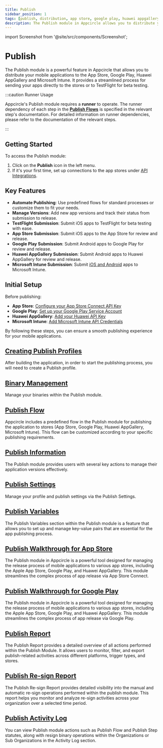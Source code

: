```yaml
---
title: Publish
sidebar_position: 1
tags: [publish, distribution, app store, google play, huawei appgallery, testflight, microsoft intune]
description: The Publish module in Appcircle allows you to distribute your mobile applications to the App Store, Google Play, Huawei AppGallery and Microsoft Intune.
---
```


import Screenshot from '@site/src/components/Screenshot';

# Publish

The Publish module is a powerful feature in Appcircle that allows you to distribute your mobile applications to the App Store, Google Play, Huawei AppGallery and Microsoft Intune. It provides a streamlined process for sending your apps directly to the stores or to TestFlight for beta testing.

:::caution Runner Usage

Appcircle's Publish module requires a **runner** to operate. The runner dependency of each step in the [**Publish Flows**](/publish-module/publish-flow) is specified in the relevant step's documentation. For detailed information on runner dependencies, please refer to the documentation of the relevant steps.

:::

<Screenshot url='https://cdn.appcircle.io/docs/assets/publish-main.png' />

## Getting Started

To access the Publish module:

1. Click on the **Publish** icon in the left menu.
2. If it's your first time, set up connections to the app stores under [API Integrations](/account-and-organization/my-organization).

## Key Features

- **Automate Publishing**: Use predefined flows for standard processes or customize them to fit your needs.
- **Manage Versions**: Add new app versions and track their status from submission to release.
- **TestFlight Submission**: Submit iOS apps to TestFlight for beta testing with ease.
- **App Store Submission**: Submit iOS apps to the App Store for review and release.
- **Google Play Submission**: Submit Android apps to Google Play for review and release.
- **Huawei AppGallery Submission**: Submit Android apps to Huawei AppGallery for review and release.
- **Microsoft Intune Submission**: Submit [iOS and Android](/publish-integrations/common-publish-integrations/send-to-microsoft-intune) apps to Microsoft Intune.

## Initial Setup

Before publishing:

- **App Store**: [Configure your App Store Connect API Key](/account-and-organization/my-organization/security/credentials/adding-an-app-store-connect-api-key.md)
- **Google Play**: [Set up your Google Play Service Account](/account-and-organization/my-organization/security/credentials/adding-google-play-service-account.md)
- **Huawei AppGallery**: [Add your Huawei API Key](/account-and-organization/my-organization/security/credentials/adding-huawei-api-key)
- **Microsoft Intune**: [Add Microsoft Intune API Credentials](/account-and-organization/my-organization/security/credentials/adding-microsoft-intune-api-key)

By following these steps, you can ensure a smooth publishing experience for your mobile applications.

## [Creating Publish Profiles](/publish-module/creating-publish-profiles)

After building the application, in order to start the publishing process, you will need to create a Publish profile.

## [Binary Management](/publish-module/binary-management)

Manage your binaries within the Publish module.

## [Publish Flow](/publish-module/publish-flow)

Appcircle includes a predefined flow in the Publish module for publishing the application to stores (App Store, Google Play, Huawei AppGallery, Microsoft Intune). This flow can be customized according to your specific publishing requirements.

## [Publish Information](/publish-module/publish-information)

The Publish module provides users with several key actions to manage their application versions effectively.

## [Publish Settings](/publish-module/publish-settings)

Manage your profile and publish settings via the Publish Settings.

## [Publish Variables](/publish-module/publish-variables)

The Publish Variables section within the Publish module is a feature that allows you to set up and manage key-value pairs that are essential for the app publishing process.

## [Publish Walkthrough for App Store](/publish-module/publish-walkthrough-for-app-store)

The Publish module in Appcircle is a powerful tool designed for managing the release process of mobile applications to various app stores, including the Apple App Store, Google Play, and Huawei AppGallery. This module streamlines the complex process of app release via App Store Connect.

## [Publish Walkthrough for Google Play](/publish-module/publish-walkthrough-for-google-play)

The Publish module in Appcircle is a powerful tool designed for managing the release process of mobile applications to various app stores, including the Apple App Store, Google Play, and Huawei AppGallery. This module streamlines the complex process of app release via Google Play.

## [Publish Report](/publish-module/publish-report)

The Publish Report provides a detailed overview of all actions performed within the Publish Module. It allows users to monitor, filter, and export publish-related activities across different platforms, trigger types, and stores.

## [Publish Re-sign Report](/publish-module/publish-resign-report)

The Publish Re-sign Report provides detailed visibility into the manual and automatic re-sign operations performed within the publish module. This report helps you monitor and analyze re-sign activities across your organization over a selected time period.

## [Publish Activity Log](/publish-module/publish-activity-log)

You can view Publish module actions such as Publish Flow and Publish Step statutes, along with resign binary operations within the Organizations or Sub Organizations in the Activity Log section.